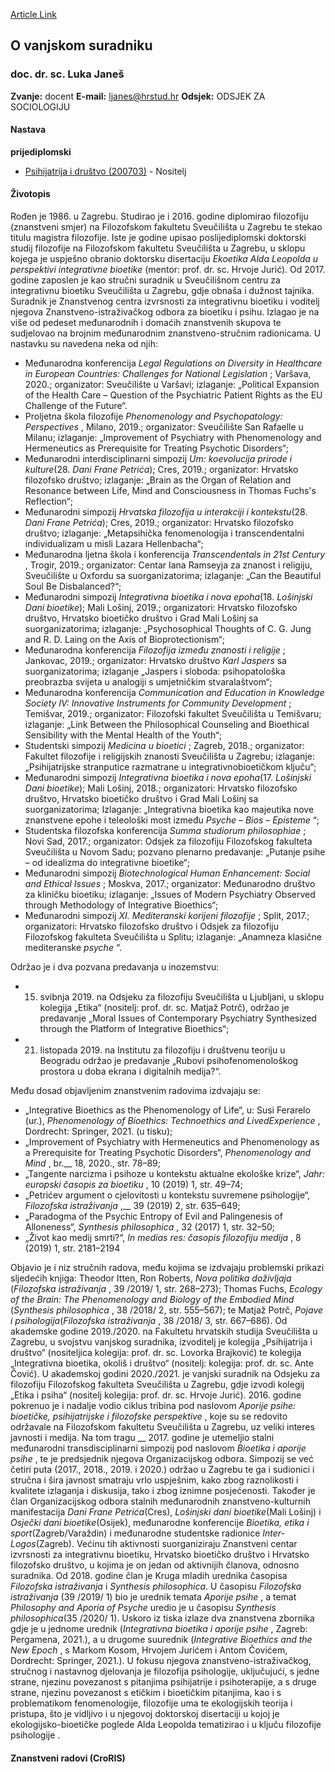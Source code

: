 [Article Link](https://www.fhs.hr/djelatnik/luka.janes)

## O vanjskom suradniku
###  doc. dr. sc. Luka Janeš 
**Zvanje:**
docent 
**E-mail:**
[ljanes@hrstud.hr](javascript:startMail\('wyanfru@fehg.qeu'\);)
**Odsjek:**
ODSJEK ZA SOCIOLOGIJU 
#### Nastava
**prijediplomski**
  * [Psihijatrija i društvo (200703)](https://www.fhs.hr/predmet/pid) - Nositelj


#### Životopis
Rođen je 1986. u Zagrebu. Studirao je i 2016. godine diplomirao filozofiju (znanstveni smjer) na Filozofskom fakultetu Sveučilišta u Zagrebu te stekao titulu magistra filozofije. Iste je godine upisao poslijediplomski doktorski studij filozofije na Filozofskom fakultetu Sveučilišta u Zagrebu, u sklopu kojega je uspješno obranio doktorsku disertaciju _Ekoetika Alda Leopolda u perspektivi integrativne bioetike_ (mentor: prof. dr. sc. Hrvoje Jurić).
Od 2017. godine zaposlen je kao stručni suradnik u Sveučilišnom centru za integrativnu bioetiku Sveučilišta u Zagrebu, gdje obnaša i dužnost tajnika. Suradnik je Znanstvenog centra izvrsnosti za integrativnu bioetiku i voditelj njegova Znanstveno-istraživačkog odbora za bioetiku i psihu.
Izlagao je na više od pedeset međunarodnih i domaćih znanstvenih skupova te sudjelovao na brojnim međunarodnim znanstveno-stručnim radionicama. U nastavku su navedena neka od njih:
  * Međunarodna konferencija _Legal Regulations on Diversity in Healthcare in European Countries: Challenges for National Legislation_ ; Varšava, 2020.; organizator: Sveučilište u Varšavi; izlaganje: „Political Expansion of the Health Care – Question of the Psychiatric Patient Rights as the EU Challenge of the Future“.
  * Proljetna škola filozofije _Phenomenology and Psychopatology: Perspectives_ , Milano, 2019.; organizator: Sveučilište San Rafaelle u Milanu; izlaganje: „Improvement of Psychiatry with Phenomenology and Hermeneutics as Prerequisite for Treating Psychotic Disorders“;
  * Međunarodni interdisciplinarni simpozij _Um: koevolucija prirode i kulture_(28. _Dani Frane Petrića_); Cres, 2019.; organizator: Hrvatsko filozofsko društvo; izlaganje: „Brain as the Organ of Relation and Resonance between Life, Mind and Consciousness in Thomas Fuchs's Reflection“;
  * Međunarodni simpozij _Hrvatska filozofija u interakciji i kontekstu_(28. _Dani Frane Petrića_); Cres, 2019.; organizator: Hrvatsko filozofsko društvo; izlaganje: „Metapsihička fenomenologija i transcendentalni individualizam u misli Lazara Hellenbacha“;
  * Međunarodna ljetna škola i konferencija _Transcendentals in 21st Century_ , Trogir, 2019.; organizator: Centar Iana Ramseyja za znanost i religiju, Sveučilište u Oxfordu sa suorganizatorima; izlaganje: „Can the Beautiful Soul Be Disbalanced?“;
  * Međunarodni simpozij _Integrativna bioetika i nova epoha_(18. _Lošinjski Dani bioetike_); Mali Lošinj, 2019.; organizatori: Hrvatsko filozofsko društvo, Hrvatsko bioetičko društvo i Grad Mali Lošinj sa suorganizatorima; izlaganje: „Psychosophical Thoughts of C. G. Jung and R. D. Laing on the Axis of Bioprotectionism“;
  * Međunarodna konferencija _Filozofija između znanosti i religije_ ; Jankovac, 2019.; organizator: Hrvatsko društvo _Karl Jaspers_ sa suorganizatorima; izlaganje „Jaspers i sloboda: psihopatološka preobrazba svijeta u analogiji s umjetničkim stvaralaštvom“;
  * Međunarodna konferencija _Communication and Education in Knowledge Society IV:_ _Innovative Instruments for Community Development_ ; Temišvar, 2019.; organizator: Filozofski fakultet Sveučilišta u Temišvaru; izlaganje: „Link Between the Philosophical Counseling and Bioethical Sensibility with the Mental Health of the Youth“;
  * Studentski simpozij _Medicina u bioetici_ ; Zagreb, 2018.; organizator: Fakultet filozofije i religijskih znanosti Sveučilišta u Zagrebu; izlaganje: „Psihijatrijske stranputice razmatrane u integrativnobioetičkom ključu“;
  * Međunarodni simpozij _Integrativna bioetika i nova epoha_(17. _Lošinjski Dani bioetike_); Mali Lošinj, 2018.; organizatori: Hrvatsko filozofsko društvo, Hrvatsko bioetičko društvo i Grad Mali Lošinj sa suorganizatorima; Izlaganje: „Integrativna bioetika kao majeutika nove znanstvene epohe i teleološki most između _Psyche_ – _Bios_ – _Episteme_ “;
  * Studentska filozofska konferencija _Summa studiorum philosophiae_ ; Novi Sad, 2017.; organizator: Odsjek za filozofiju Filozofskog fakulteta Sveučilišta u Novom Sadu; pozvano plenarno predavanje: „Putanje psihe – od idealizma do integrativne bioetike“;
  * Međunarodni simpozij _Biotechnological Human Enhancement: Social and Ethical Issues_ ; Moskva, 2017.; organizator: Međunarodno društvo za kliničku bioetiku; izlaganje: „Issues of Modern Psychiatry Observed through Methodology of Integrative Bioethics“;
  * Međunarodni simpozij _XI. Mediteranski korijeni filozofije_ ; Split, 2017.; organizatori: Hrvatsko filozofsko društvo i Odsjek za filozofiju Filozofskog fakulteta Sveučilišta u Splitu; izlaganje: „Anamneza klasične mediteranske _psyche_ “.


Održao je i dva pozvana predavanja u inozemstvu:
  * 15. svibnja 2019. na Odsjeku za filozofiju Sveučilišta u Ljubljani, u sklopu kolegija „Etika“ (nositelj: prof. dr. sc. Matjaž Potrč), održao je predavanje „Moral Issues of Contemporary Psychiatry Synthesized through the Platform of Integrative Bioethics“;
  * 21. listopada 2019. na Institutu za filozofiju i društvenu teoriju u Beogradu održao je predavanje „Rubovi psihofenomenološkog prostora u doba ekrana i digitalnih medija?“.


Među dosad objavljenim znanstvenim radovima izdvajaju se:
  * „Integrative Bioethics as the Phenomenology of Life“, u: Susi Ferarelo (ur.), _Phenomenology of Bioethics: Technoethics and LivedExperience_ , Dordrecht: Springer, 2021. (u tisku);
  * „Improvement of Psychiatry with Hermeneutics and Phenomenology as a Prerequisite for Treating Psychotic Disorders“, _Phenomenology and Mind_ , br.__ 18, 2020., str. 78–89;
  * „Tangente narcizma i psihoze u kontekstu aktualne ekološke krize“, _Jahr: europski časopis za bioetiku_ , 10 (2019) 1, str. 49–74;
  * „Petrićev argument o cjelovitosti u kontekstu suvremene psihologije“, _Filozofska istraživanja_ ,__ 39 (2019) 2, str. 635–649;
  * „Paradogma of the Psychic Entropy of Evil and Palingenesis of Alloneness“, _Synthesis philosophica_ , 32 (2017) 1, str. 32–50;
  * „Život kao medij smrti?“, _In medias res: časopis filozofiju medija_ , 8 (2019) 1, str. 2181–2194


Objavio je i niz stručnih radova, među kojima se izdvajaju problemski prikazi sljedećih knjiga: Theodor Itten, Ron Roberts, _Nova politika doživljaja_ (_Filozofska istraživanja_ , 39 /2019/ 1, str. 268–273); Thomas Fuchs, _Ecology of the Brain: The Phenomenology and Biology of the Embodied Mind_ (_Synthesis philosophica_ , 38 /2018/ 2, str. 555–567); te Matjaž Potrč, _Pojave i psihologija_(_Filozofska istraživanja_ , 38 /2018/ 3, str. 667–686).
Od akademske godine 2019./2020. na Fakultetu hrvatskih studija Sveučilišta u Zagrebu, u svojstvu vanjskog suradnika, izvoditelj je kolegija „Psihijatrija i društvo“ (nositeljica kolegija: prof. dr. sc. Lovorka Brajković) te kolegija „Integrativna bioetika, okoliš i društvo“ (nositelj: kolegija: prof. dr. sc. Ante Čović). U akademskoj godini 2020./2021. je vanjski suradnik na Odsjeku za filozofiju Filozofskog fakulteta Sveučilišta u Zagrebu, gdje izvodi kolegij „Etika i psiha“ (nositelj kolegija: prof. dr. sc. Hrvoje Jurić).
2016. godine pokrenuo je i nadalje vodio ciklus tribina pod naslovom _Aporije psihe: bioetičke, psihijatrijske i filozofske perspektive_ , koje su se redovito održavale na Filozofskom fakultetu Sveučilišta u Zagrebu, uz veliki interes javnosti i medija. Na tom tragu __ 2017. godine je utemeljio stalni međunarodni transdisciplinarni simpozij pod naslovom _Bioetika i aporije psihe_ , te je predsjednik njegova Organizacijskog odbora. Simpozij se već četiri puta (2017., 2018., 2019. i 2020.) održao u Zagrebu te ga i sudionici i stručna i šira javnost smatraju vrlo uspješnim, kako zbog raznolikosti i kvalitete izlaganja i diskusija, tako i zbog iznimne posjećenosti. 
Također je član Organizacijskog odbora stalnih međunarodnih znanstveno-kulturnih manifestacija _Dani Frane Petrića_(Cres), _Lošinjski dani bioetike_(Mali Lošinj) i _Osječki dani bioetike_(Osijek), međunarodne konferencije _Bioetika, etika i sport_(Zagreb/Varaždin) i međunarodne studentske radionice _Inter-Logos_(Zagreb). Većinu tih aktivnosti suorganiziraju Znanstveni centar izvrsnosti za integrativnu bioetiku, Hrvatsko bioetičko društvo i Hrvatsko filozofsko društvo, u kojima je on jedan od aktivnijih članova, odnosno suradnika.
Od 2018. godine član je Kruga mladih urednika časopisa _Filozofska istraživanja_ i _Synthesis philosophica_. U časopisu _Filozofska istraživanja_ (39 /2019/ 1) bio je urednik temata _Aporije psihe_ , a temat _Philosophy and Aporia of Psyche_ uredio je u časopisu _Synthesis philosophica_(35 /2020/ 1). Uskoro iz tiska izlaze dva znanstvena zbornika gdje je u jednome urednik (_Integrativna bioetika i aporije psihe_ , Zagreb: Pergamena, 2021.), a u drugome suurednik (_Integrative Bioethics and the New Epoch_ , s Markom Kosom, Hrvojem Jurićem i Antom Čovićem, Dordrecht: Springer, 2021.).
U fokusu njegova znanstveno-istraživačkog, stručnog i nastavnog djelovanja je filozofija psihologije, uključujući, s jedne strane, njezinu povezanost s pitanjima psihijatrije i psihoterapije, a s druge strane, njezinu povezanost s etičkim i bioetičkim pitanjima, kao i s problematikom fenomenologije, filozofije uma te ekologijskih teorija i pristupa, što je vidljivo i u njegovoj doktorskoj disertaciji u kojoj je ekologijsko-bioetičke poglede Alda Leopolda tematizirao i u ključu filozofije psihologije
.
#### Znanstveni radovi (CroRIS)
